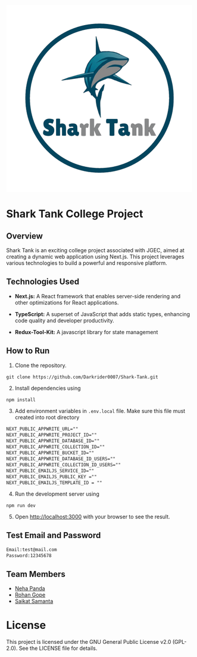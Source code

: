 
<img src="./public/STlogo1.png">


# Shark Tank College Project

## Overview

Shark Tank is an exciting college project associated with JGEC, aimed at creating a dynamic web application using Next.js. This project leverages various technologies to build a powerful and responsive platform.

## Technologies Used

- **Next.js:** A React framework that enables server-side rendering and other optimizations for React applications.

- **TypeScript:** A superset of JavaScript that adds static types, enhancing code quality and developer productivity.

- **Redux-Tool-Kit:** A javascript library for state management

## How to Run

1. Clone the repository.

```
git clone https://github.com/Darkrider0007/Shark-Tank.git
```

2. Install dependencies using

```
npm install
```

3. Add environment variables in `.env.local` file. Make sure this file must created into root directory

```
NEXT_PUBLIC_APPWRITE_URL=""
NEXT_PUBLIC_APPWRITE_PROJECT_ID=""
NEXT_PUBLIC_APPWRITE_DATABASE_ID=""
NEXT_PUBLIC_APPWRITE_COLLECTION_ID=""
NEXT_PUBLIC_APPWRITE_BUCKET_ID=""
NEXT_PUBLIC_APPWRITE_DATABASE_ID_USERS=""
NEXT_PUBLIC_APPWRITE_COLLECTION_ID_USERS=""
NEXT_PUBLIC_EMAILJS_SERVICE_ID=""
NEXT_PUBLIC_EMAILJS_PUBLIC_KEY =""
NEXT_PUBLIC_EMAILJS_TEMPLATE_ID = ""
```

4. Run the development server using

```
npm run dev
```

5. Open [http://localhost:3000](http://localhost:3000) with your browser to see the result.

## Test Email and Password

```
Email:test@mail.com
Password:12345678
```
## Team Members

- [Neha Panda](https://www.github.com/Neha00011)
- [Rohan Gope](https://www.github.com/Darkrider0007)
- [Saikat Samanta](https://www.github.com/psykat1116)





# License

This project is licensed under the GNU General Public License v2.0 (GPL-2.0). See the LICENSE file for details.

